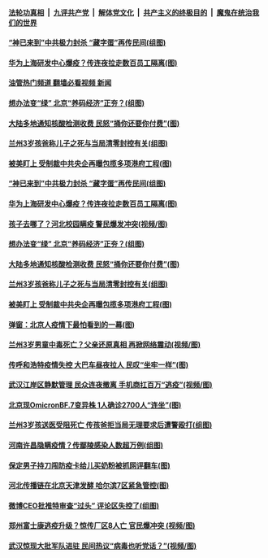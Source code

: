####  [法轮功真相](../../../../basic/blob/master/README.md?t=11041631) &nbsp;|&nbsp; [九评共产党](../../../../9ping.md/blob/master/README.md?t=11041631) &nbsp;|&nbsp; [解体党文化](../../../../jtdwh.md/blob/master/README.md?t=11041631)  &nbsp;|&nbsp; [共产主义的终极目的](../../../../gczydzjmd.md/blob/master/README.md?t=11041631) &nbsp;|&nbsp; [魔鬼在统治我们的世界](../../../../mgztzwmdsj.md/blob/master/README.md?t=11041631) 

#### [“神已来到”中共极力封杀 “藏字蛋”再传民间(组图)](../pages/p1/1020831.md?t=11041631) 

#### [华为上海研发中心爆疫？传连夜拉走数百员工隔离(图)](../pages/p1/1020809.md?t=11041631) 

#### [油管热门频道 翻墙必看视频 新闻](http://129.146.143.75:81/youtube.html?11041631)

#### [想办法变“绿” 北京“养码经济”正夯？(组图)](../pages/p1/1020813.md?t=11041631) 

#### [大陆多地通知核酸检测收费 民怒“捅你还要你付费”(图)](../pages/p1/1020792.md?t=11041631) 

#### [兰州3岁孩爸称儿子之死与当局清零封控有关(组图)](../pages/p1/1020780.md?t=11041631) 

#### [被美盯上 受制裁中共央企再曝包揽多项港府工程(图)](../pages/p1/1020753.md?t=11041631) 

#### [“神已来到”中共极力封杀 “藏字蛋”再传民间(组图)](../pages/p1/1020831.md?t=11041631) 

#### [华为上海研发中心爆疫？传连夜拉走数百员工隔离(图)](../pages/p1/1020809.md?t=11041631) 

#### [孩子去哪了？河北校园瞒疫 警民爆发冲突(视频/图)](../pages/p1/1020807.md?t=11041631) 

#### [想办法变“绿” 北京“养码经济”正夯？(组图)](../pages/p1/1020813.md?t=11041631) 


#### [大陆多地通知核酸检测收费 民怒“捅你还要你付费”(图)](../pages/p1/1020792.md?t=11041631) 

#### [兰州3岁孩爸称儿子之死与当局清零封控有关(组图)](../pages/p1/1020780.md?t=11041631) 

#### [被美盯上 受制裁中共央企再曝包揽多项港府工程(图)](../pages/p1/1020753.md?t=11041631) 

#### [弹窗：北京人疫情下最怕看到的一幕(图)](../pages/p1/1020723.md?t=11041631) 

#### [兰州3岁男童中毒死亡？父亲还原真相 再掀网络震动(视频/图)](../pages/p1/1020742.md?t=11041631) 

#### [传呼和浩特疫情失控 大巴车昼夜拉人 民叹“坐牢一样”(图)](../pages/p1/1020737.md?t=11041631) 

#### [武汉江岸区静默管理 民众连夜撤离 手机商扛百万“逃疫”(视频/图)](../pages/p1/1020730.md?t=11041631) 

#### [北京现OmicronBF.7变异株 1人确诊2700人“连坐”(图)](../pages/p1/1020718.md?t=11041631) 

#### [兰州3岁孩送医受阻死亡 传孩爸拒当局无理要求后遭警殴打(组图)](../pages/p1/1020703.md?t=11041631) 

#### [河南许昌隐瞒疫情？传鄢陵感染人数超万例(组图)](../pages/p1/1020663.md?t=11041631) 

#### [保定男子持刀闯防疫卡给儿买奶粉被抓网评翻车(图)](../pages/p1/1020642.md?t=11041631) 

#### [河北传播链在北京天津发酵 哈尔滨7区紧急管控(图)](../pages/p1/1020627.md?t=11041631) 

#### [微博CEO批推特审查“过头” 评论区失控了(组图)](../pages/p1/1020582.md?t=11041631) 

#### [郑州富士康逃疫升级？惊传厂区8人亡 官民爆冲突 (视频/图)](../pages/p1/1020562.md?t=11041631) 

#### [武汉惊现大批军队进驻 民间热议“病毒也听党话？”(视频/图)](../pages/p1/1020558.md?t=11041631) 

<img src='http://gfw-breaker.win/goodnews/indexes/p1.md' width='0px' height='0px'/>
